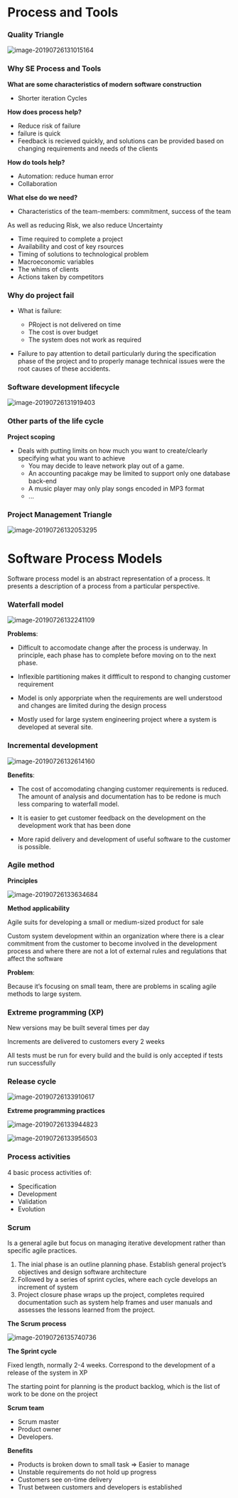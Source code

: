 # Process and Tools

### Quality Triangle

![image-20190726131015164](lec1.assets/image-20190726131015164.png)



### Why SE Process and Tools



**What are some characteristics of modern software construction**

- Shorter iteration Cycles



**How does process help?**

- Reduce risk of failure
- failure is quick
- Feedback is recieved quickly, and solutions can be provided based on changing requirements and needs of the clients



**How do tools help?**

- Automation: reduce human error
- Collaboration



**What else do we need?**

- Characteristics of the team-members: commitment, success of the team



As well as reducing Risk, we also reduce Uncertainty

- Time required to complete a project
- Availability and cost of key rsources
- Timing of solutions to technological problem
- Macroeconomic variables
- The whims of clients
- Actions taken by competitors



### Why do project fail

- What is failure:
  - PRoject is not delivered on time
  - The cost is over budget
  - The system does not work as required

- Failure to pay attention to detail particularly during the specification phase of the project and to properly manage technical issues were the root causes of these accidents.





### Software development lifecycle

![image-20190726131919403](lec1.assets/image-20190726131919403.png)

### Other parts of the life cycle

**Project scoping**

- Deals with putting limits on how much you want to create/clearly specifying what you want to achieve
  - You may decide to leave network play out of a game.
  - An accounting pacakge may be limited to support only one database back-end
  - A music player may only play songs encoded in MP3 format
  - ...



### Project Management Triangle

![image-20190726132053295](lec1.assets/image-20190726132053295.png)



# Software Process Models

Software process model is an abstract representation of a process. It presents a description of a process from a particular perspective.

### Waterfall model

![image-20190726132241109](lec1.assets/image-20190726132241109.png)

**Problems**:

- Difficult to accomodate change after the process is underway. In principle, each phase has to complete before moving on to the next phase.

- Inflexible partitioning makes it diffficult to respond to changing customer requirement
- Model is only apporpriate when the requirements are well understood and changes are limited during the design process
- Mostly used for large system engineering project where a system is developed at several site.



### Incremental development

![image-20190726132614160](lec1.assets/image-20190726132614160.png)

**Benefits**:

- The cost of accomodating changing customer requirements is reduced. The amount of analysis and documentation has to be redone is much less comparing to waterfall model.

- It is easier to get customer feedback on the development on the development work that has been done
- More rapid delivery and development of useful software to the customer is possible.



### Agile method

**Principles**

![image-20190726133634684](lec1.assets/image-20190726133634684.png)

**Method applicability**

Agile suits for developing a small or medium-sized product for sale

Custom system development within an organization where there is a clear commitment from the customer to become involved in the development process and where there are not a lot of external rules and regulations that affect the software



**Problem**:

Because it’s focusing on small team, there are problems in scaling agile methods to large system.





### Extreme programming (XP)

New versions may be built several times per day

Increments are delivered to customers every 2 weeks

All tests must be run for every build and the build is only accepted if tests run successfully 





### **Release cycle**

![image-20190726133910617](lec1.assets/image-20190726133910617.png)



**Extreme programming practices**

![image-20190726133944823](lec1.assets/image-20190726133944823.png)

![image-20190726133956503](lec1.assets/image-20190726133956503.png)



### **Process activities**

4 basic process activities of:

- Specification
- Development
- Validation
- Evolution

### Scrum

Is a general agile but focus on managing iterative development rather than specific agile practices.

1. The inial phase is an outline planning phase. Establish general project’s objectives and design software architecture
2. Followed by a series of sprint cycles, where each cycle develops an increment of system
3. Project closure phase wraps up the project, completes required documentation such as system help frames and user manuals and assesses the lessons learned from the project.

**The Scrum process**

![image-20190726135740736](lec1.assets/image-20190726135740736.png)

**The Sprint cycle**

Fixed length, normally 2-4 weeks. Correspond to the development of a release of the system in XP

The starting point for planning is the product backlog, which is the list of work to be done on the project

**Scrum team**

- Scrum master
- Product owner
- Developers.

**Benefits**

- Products is broken down to small task => Easier to manage
- Unstable requirements do not hold up progress
- Customers see on-time delivery
- Trust between customers and developers is established



